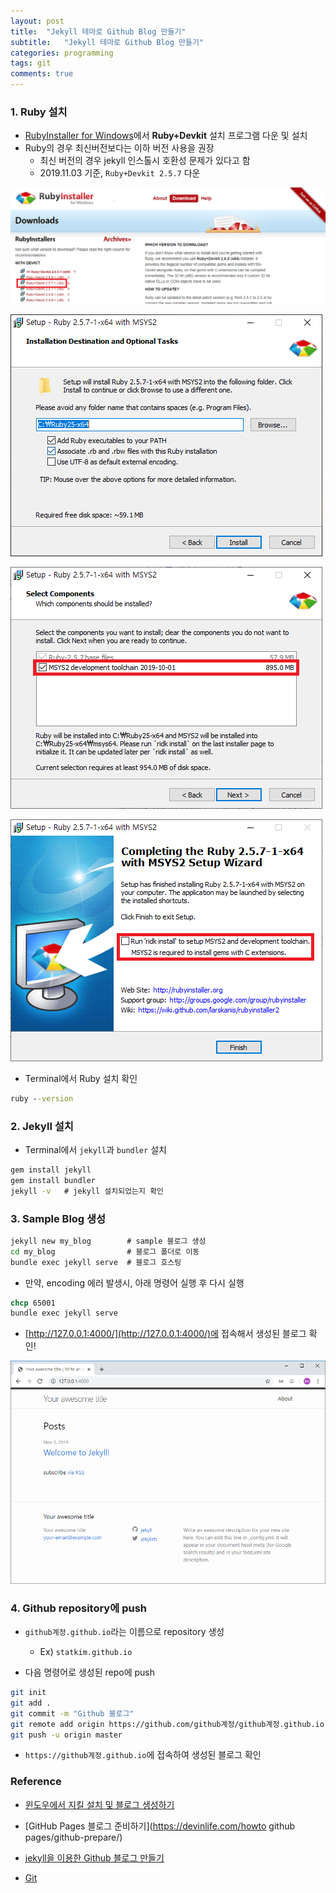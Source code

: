 ```yaml
---
layout: post
title:  "Jekyll 테마로 Github Blog 만들기"
subtitle:   "Jekyll 테마로 Github Blog 만들기"
categories: programming
tags: git
comments: true
---
```




### 1. Ruby 설치

- [RubyInstaller for Windows](https://rubyinstaller.org/downloads/)에서 **Ruby+Devkit** 설치 프로그램 다운 및 설치
- Ruby의 경우 최신버전보다는 이하 버전 사용을 권장
  - 최신 버전의 경우 jekyll 인스톨시 호환성 문제가 있다고 함
  - 2019.11.03 기준, `Ruby+Devkit 2.5.7` 다운

![Ruby Install](https://github.com/statKim/TIL/blob/master/Git/images/blog_1.png?raw=true)

![Ruby Install](https://github.com/statKim/TIL/blob/master/Git/images/blog_3.png?raw=true)

![Ruby Install](https://github.com/statKim/TIL/blob/master/Git/images/blog_4.png?raw=true)

![Ruby Install](https://github.com/statKim/TIL/blob/master/Git/images/blog_5.png?raw=true)

- Terminal에서 Ruby 설치 확인

```cmd
ruby --version
```



### 2. Jekyll 설치

- Terminal에서 `jekyll`과 `bundler` 설치

```cmd
gem install jekyll
gem install bundler
jekyll -v   # jekyll 설치되었는지 확인
```



### 3. Sample Blog 생성

```cmd
jekyll new my_blog        # sample 블로그 생성
cd my_blog                # 블로그 폴더로 이동
bundle exec jekyll serve  # 블로그 호스팅
```

- 만약, encoding 에러 발생시, 아래 명령어 실행 후 다시 실행

```cmd
chcp 65001
bundle exec jekyll serve
```

- [http://127.0.0.1:4000/](http://127.0.0.1:4000/)에 접속해서 생성된 블로그 확인!

![Sample Blog](https://github.com/statKim/TIL/blob/master/Git/images/blog_2.png?raw=true)



### 4. Github repository에 push

- `github계정.github.io`라는 이름으로 repository 생성
  - Ex) `statkim.github.io`

- 다음 명령어로 생성된 repo에 push

```bash
git init
git add .
git commit -m "Github 블로그"
git remote add origin https://github.com/github계정/github계정.github.io
git push -u origin master
```

- `https://github계정.github.io`에 접속하여 생성된 블로그 확인



### Reference

- [윈도우에서 지킬 설치 및 블로그 생성하기](https://shryu8902.github.io/_posts/2018-06-22-jekyll-on-windows/)

- [GitHub Pages 블로그 준비하기](https://devinlife.com/howto github pages/github-prepare/)

- [jekyll을 이용한 Github 블로그 만들기](http://labs.brandi.co.kr/2018/05/14/chunbs.html)

- [Git](https://jrcho.github.io/2018/01/20/Git.html)

